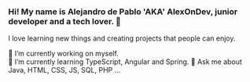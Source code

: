### Hi! My name is Alejandro de Pablo 'AKA' AlexOnDev, junior developer and a tech lover. 👋

I love learning new things and creating projects that people can enjoy.  

🔭 I’m currently working on myself.  
🌱 I’m currently learning TypeScript, Angular and Spring. 
💬 Ask me about Java, HTML, CSS, JS, SQL, PHP ...  
